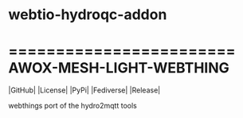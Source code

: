 # webtio-hydroqc-addon
========================
AWOX-MESH-LIGHT-WEBTHING
========================

|GitHub|
|License|
|PyPi|
|Fediverse|
|Release|

webthings port of the hydro2mqtt tools
